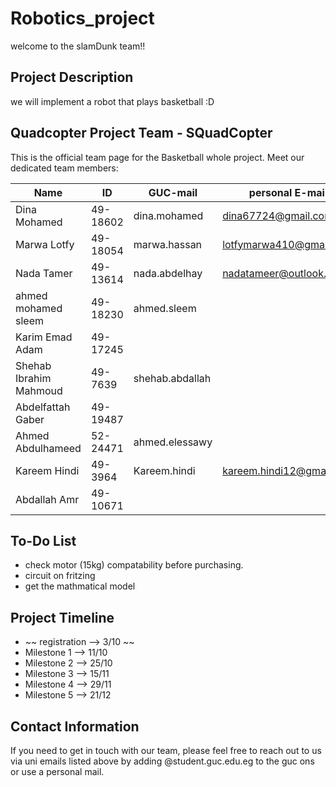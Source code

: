 # Robotics_project

welcome to the slamDunk team!!

## Project Description

we will implement a robot that plays basketball :D 


## Quadcopter Project Team - SQuadCopter 
This is the official team page for the Basketball whole project. Meet our dedicated team members:

| Name              | ID       | GUC-mail               | personal E-mail        |
|-------------------|----------|------------------------|------------------------|
| Dina Mohamed      | 49-18602 | dina.mohamed           |dina67724@gmail.com     |
| Marwa Lotfy       | 49-18054 | marwa.hassan          |lotfymarwa410@gmail.com  |
| Nada Tamer        | 49-13614 | nada.abdelhay         |nadatameer@outlook.com   |
| ahmed mohamed sleem |49-18230| ahmed.sleem            |                        |
| Karim Emad Adam     |49-17245 |                       |                        |
| Shehab Ibrahim Mahmoud| 49-7639| shehab.abdallah      |                        |
| Abdelfattah Gaber | 49-19487 |                        |                        |
| Ahmed Abdulhameed | 52-24471 | ahmed.elessawy        |                         |
| Kareem Hindi      | 49-3964  | Kareem.hindi          |kareem.hindi12@gmail.com |
| Abdallah Amr      | 49-10671 |                       |                          |

## To-Do List
- check motor (15kg) compatability before purchasing.
- circuit on fritzing
- get the mathmatical model


## Project Timeline

- ~~ registration --> 3/10 ~~
- Milestone 1 --> 11/10
- Milestone 2 --> 25/10
- Milestone 3 --> 15/11
- Milestone 4 --> 29/11
- Milestone 5 --> 21/12

## Contact Information

If you need to get in touch with our team, please feel free to reach out to us via uni emails listed above by adding @student.guc.edu.eg to the guc ons or use a personal mail.

